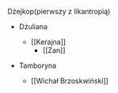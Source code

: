 Dżejkop(pierwszy z likantropią)
- Dżuliana
	- [[Kerajna]]
		- [[Zan]]

- Tamboryna
	- [[Wichał Brzoskwiński]]